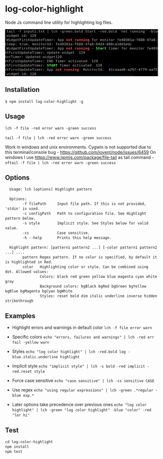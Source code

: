 log-color-highlight
==========
Node Js command line utility for highlighting log files.

![Demo](https://raw.githubusercontent.com/gliviu/log-color-highlight/master/sample.png)


## Installation
```shell
$ npm install log-color-highlight -g
```

## Usage
```
lch -f file -red error warn -green success

tail -f file | lch -red error warn -green success

```
Work in windows and unix environments.
Cygwin is not supported due to this terminal/console bug - https://github.com/joyent/node/issues/6459
On windows I use https://www.npmjs.com/package/file-tail as tail command - ``` nftail -f file | lch -red error warn -green success ```

## Options
```
  Usage: lch [options] Highlight pattern

  Options:
        -f filePath     Input file path. If this is not provided, 'stdin' is used.
        -c configPath   Path to configuration file. See Highlight pattern below.
        -s style        Implicit style. See Styles below for valid value.
        -cs             Case sensitive.
        -h --help       Prints this help message.

  Highlight pattern: [pattern1 pattern2 ...] [-color pattern1 pattern2 ...] ....
        pattern Regex pattern. If no color is specified, by default it is highlighted in Red.
        color   Highlighting color or style. Can be combined using dot. Allowed values:
                Colors: black red green yellow blue magenta cyan white gray
                Background colors: bgBlack bgRed bgGreen bgYellow bgBlue bgMagenta bgCyan bgWhite
                Styles: reset bold dim italic underline inverse hidden strikethrough

```

## Examples
* Highlight errors and warnings in default color ```lch -f file error warn```

* Specific colors ```echo "errors, failures and warnings" | lch -red err fail -yellow warn```

* Styles ```echo "log color highlight" | lch -red.bold log -blue.italic.underline highlight```

* Implicit style ```echo "implicit style" | lch -s bold -red implicit -red.reset style```

* Force case sensitive ```echo "case sensitive" | lch -cs sensitive CASE```

* Use regex ```echo "using regular expressions" | lch -green .*regular -blue exp.*```

* Later options take precedence over previous ones
``` echo "log color highlight" | lch -green "log color highlight" -blue "color" -red "lor hi" ```


## Test
```
cd log-color-highlight
npm install
npm test
```

